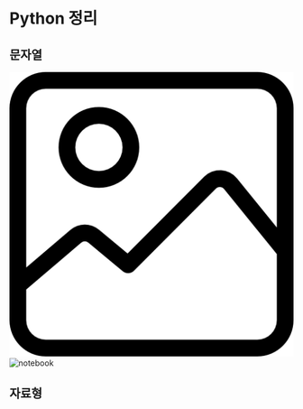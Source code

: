 # Python 정리

## 문자열
<img src = './resource/image.png'></img>
![notebook](https://user-images.githubusercontent.com/49011398/143473778-81a0dcd4-ec3f-4a56-af2f-3ba6af3eb7fc.png)
## 자료형